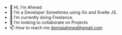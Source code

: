 - 👋 Hi, I’m Ahmed
- 👀 I’m a Developer Sometimes using Go and Svelte JS.
- 🌱 I’m currently doing Freelance.
- 💞️ I’m looking to collaborate on Projects
- 📫 How to reach me demiaiahmed@gmail.com

<!---
demiaiahmed/demiaiahmed is a ✨ special ✨ repository because its `README.md` (this file) appears on your GitHub profile.
You can click the Preview link to take a look at your changes.
--->
